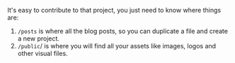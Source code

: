 It's easy to contribute to that project, you just need to know where things are:

1. `/posts` is where all the blog posts, so you can duplicate a file and create a new project.
2. `/public`/ is where you will find all your assets like images, logos and other visual files.
